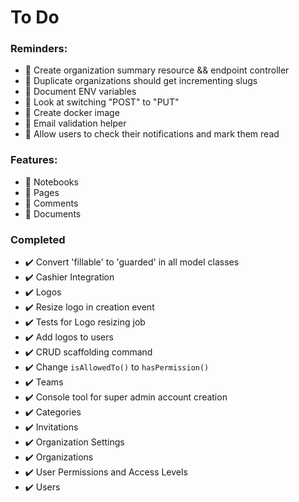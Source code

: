 # To Do

### Reminders:


+ :black_square_button: Create organization summary resource && endpoint controller
+ :black_square_button: Duplicate organizations should get incrementing slugs
+ :black_square_button: Document ENV variables
+ :black_square_button: Look at switching "POST" to "PUT"
+ :black_square_button: Create docker image
+ :black_square_button: Email validation helper
+ :black_square_button: Allow users to check their notifications and mark them read

### Features:

+ :black_square_button: Notebooks
+ :black_square_button: Pages
+ :black_square_button: Comments
+ :black_square_button: Documents

### Completed

+ :heavy_check_mark: Convert 'fillable' to 'guarded' in all model classes
+ :heavy_check_mark: Cashier Integration
+ :heavy_check_mark: Logos
+ :heavy_check_mark: Resize logo in creation event
+ :heavy_check_mark: Tests for Logo resizing job
+ :heavy_check_mark: Add logos to users
+ :heavy_check_mark: CRUD scaffolding command
+ :heavy_check_mark: Change `isAllowedTo()` to `hasPermission()`
+ :heavy_check_mark: Teams
+ :heavy_check_mark: Console tool for super admin account creation
+ :heavy_check_mark: Categories
+ :heavy_check_mark: Invitations
+ :heavy_check_mark: Organization Settings
+ :heavy_check_mark: Organizations
+ :heavy_check_mark: User Permissions and Access Levels
+ :heavy_check_mark: Users
